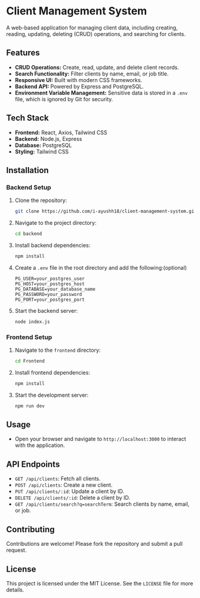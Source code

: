 # Client Management System

A web-based application for managing client data, including creating, reading, updating, deleting (CRUD) operations, and searching for clients.

## Features

- **CRUD Operations:** Create, read, update, and delete client records.
- **Search Functionality:** Filter clients by name, email, or job title.
- **Responsive UI:** Built with modern CSS frameworks.
- **Backend API:** Powered by Express and PostgreSQL.
- **Environment Variable Management:** Sensitive data is stored in a `.env` file, which is ignored by Git for security.

## Tech Stack

- **Frontend:** React, Axios, Tailwind CSS
- **Backend:** Node.js, Express
- **Database:** PostgreSQL
- **Styling:** Tailwind CSS

## Installation

### Backend Setup

1. Clone the repository:
    ```bash
    git clone https://github.com/i-ayushh18/client-management-system.git
    ```
2. Navigate to the project directory:
    ```bash
    cd backend
    ```
3. Install backend dependencies:
    ```bash
    npm install
    ```
4. Create a `.env` file in the root directory and add the following:(optional)
    ```env
    PG_USER=your_postgres_user
    PG_HOST=your_postgres_host
    PG_DATABASE=your_database_name
    PG_PASSWORD=your_password
    PG_PORT=your_postgres_port
    ```
5. Start the backend server:
    ```bash
    node index.js
    ```

### Frontend Setup

1. Navigate to the `frontend` directory:
    ```bash
    cd Frontend
    ```
2. Install frontend dependencies:
    ```bash
    npm install
    ```
3. Start the development server:
    ```bash
    npm run dev
    ```

## Usage

- Open your browser and navigate to `http://localhost:3000` to interact with the application.

## API Endpoints

- `GET /api/clients`: Fetch all clients.
- `POST /api/clients`: Create a new client.
- `PUT /api/clients/:id`: Update a client by ID.
- `DELETE /api/clients/:id`: Delete a client by ID.
- `GET /api/clients/search?q=searchTerm`: Search clients by name, email, or job.

## Contributing

Contributions are welcome! Please fork the repository and submit a pull request.

## License

This project is licensed under the MIT License. See the `LICENSE` file for more details.